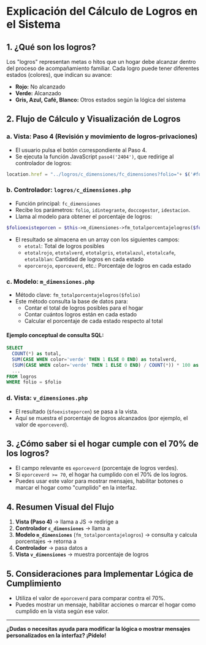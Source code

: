 # Explicación del Cálculo de Logros en el Sistema

## 1. ¿Qué son los logros?
Los "logros" representan metas o hitos que un hogar debe alcanzar dentro del proceso de acompañamiento familiar. Cada logro puede tener diferentes estados (colores), que indican su avance:
- **Rojo:** No alcanzado
- **Verde:** Alcanzado
- **Gris, Azul, Café, Blanco:** Otros estados según la lógica del sistema

## 2. Flujo de Cálculo y Visualización de Logros

### a. Vista: Paso 4 (Revisión y movimiento de logros-privaciones)
- El usuario pulsa el botón correspondiente al Paso 4.
- Se ejecuta la función JavaScript `paso4('2404')`, que redirige al controlador de logros:

```js
location.href = "../logros/c_dimensiones/fc_dimensiones?folio="+ $('#folio').val() + "&idintegrante=0"+ "&doccogestor=" + $('#doccogestor').val()+ "&idestacion=24";
```

### b. Controlador: `logros/c_dimensiones.php`
- Función principal: `fc_dimensiones`
- Recibe los parámetros: `folio`, `idintegrante`, `doccogestor`, `idestacion`.
- Llama al modelo para obtener el porcentaje de logros:

```php
$folioexisteporcen = $this->m_dimensiones->fm_totalporcentajelogros($folio);
```

- El resultado se almacena en un array con los siguientes campos:
  - `etotal`: Total de logros posibles
  - `etotalrojo`, `etotalverd`, `etotalgris`, `etotalazul`, `etotalcafe`, `etotalblan`: Cantidad de logros en cada estado
  - `eporcerojo`, `eporceverd`, etc.: Porcentaje de logros en cada estado

### c. Modelo: `m_dimensiones.php`
- Método clave: `fm_totalporcentajelogros($folio)`
- Este método consulta la base de datos para:
  - Contar el total de logros posibles para el hogar
  - Contar cuántos logros están en cada estado
  - Calcular el porcentaje de cada estado respecto al total

#### Ejemplo conceptual de consulta SQL:
```sql
SELECT 
  COUNT(*) as total,
  SUM(CASE WHEN color='verde' THEN 1 ELSE 0 END) as totalverd,
  (SUM(CASE WHEN color='verde' THEN 1 ELSE 0 END) / COUNT(*)) * 100 as porceverd,
  ...
FROM logros
WHERE folio = $folio
```

### d. Vista: `v_dimensiones.php`
- El resultado (`$foexisteporcen`) se pasa a la vista.
- Aquí se muestra el porcentaje de logros alcanzados (por ejemplo, el valor de `eporceverd`).


## 3. ¿Cómo saber si el hogar cumple con el 70% de los logros?
- El campo relevante es `eporceverd` (porcentaje de logros verdes).
- Si `eporceverd >= 70`, el hogar ha cumplido con el 70% de los logros.
- Puedes usar este valor para mostrar mensajes, habilitar botones o marcar el hogar como "cumplido" en la interfaz.


## 4. Resumen Visual del Flujo

1. **Vista (Paso 4)** → llama a JS → redirige a
2. **Controlador `c_dimensiones`** → llama a
3. **Modelo `m_dimensiones`** (`fm_totalporcentajelogros`) → consulta y calcula porcentajes → retorna a
4. **Controlador** → pasa datos a
5. **Vista `v_dimensiones`** → muestra porcentaje de logros


## 5. Consideraciones para Implementar Lógica de Cumplimiento
- Utiliza el valor de `eporceverd` para comparar contra el 70%.
- Puedes mostrar un mensaje, habilitar acciones o marcar el hogar como cumplido en la vista según ese valor.

---

**¿Dudas o necesitas ayuda para modificar la lógica o mostrar mensajes personalizados en la interfaz? ¡Pídelo!**
